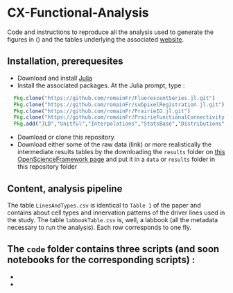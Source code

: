 # CX-Functional-Analysis
Code and instructions to reproduce all the analysis used to generate the figures in () and the tables underlying the associated [website](https://romainfr.github.io/CX-Functional-Website/).

## Installation, prerequesites
- Download and install [Julia](https://julialang.org/downloads/)
- Install the associated packages. At the Julia prompt, type :
```julia
  Pkg.clone("https://github.com/romainFr/FluorescentSeries.jl.git")
  Pkg.clone("https://github.com/romainFr/subpixelRegistration.jl.git")
  Pkg.clone("https://github.com/romainFr/PrairieIO.jl.git")
  Pkg.clone("https://github.com/romainFr/PrairieFunctionalConnectivity.jl.git")
  Pkg.add("JLD","Unitful","Interpolations","StatsBase","Distributions","JSON","DataStructures","Bootstrap","Distance")
```
- Download or clone this repository.
- Download either some of the raw data (link) or more realistically the intermediate results tables by the downloading the ```results``` folder on [this OpenScienceFramework page](https://osf.io/vsa3z/)
and put it in a ```data``` or ```results``` folder in this repository folder

## Content, analysis pipeline

The table ```LinesAndTypes.csv``` is identical to ```Table 1``` of the paper and contains about cell types and innervation patterns of the driver lines used in the study.
The table ```labbookTable.csv``` is, well, a labbook (all the metadata necessary to run the analysis). Each row corresponds to one fly.

The ```code``` folder contains three scripts (and soon notebooks for the corresponding scripts) :
- 
-
-

## 
